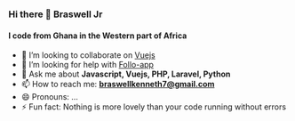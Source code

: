 ### Hi there 👋 Braswell Jr
#### I code from Ghana in the Western part of Africa

<!--
**braswelljr/braswelljr** is a ✨ _special_ ✨ repository because its `README.md` (this file) appears on your GitHub profile.

Here are some ideas to get you started:

- 🔭 I’m currently working on [Weather-vue](https://github.com/braswelljr/weather-vue)
- 🌱 I’m currently learning [Javascript and Vue](#)
<!-- 🎓 I’m currently pursuing **Computer Science and Engineering**-->
- 👯 I’m looking to collaborate on [Vuejs](https://github.com/vuejs)
- 🤔 I’m looking for help with [Follo-app](https://github.com/braswelljr/follo-app)
- 💬 Ask me about **Javascript, Vuejs, PHP, Laravel, Python**
- 📫 How to reach me: **braswellkenneth7@gmail.com**
- 😄 Pronouns: ...
- ⚡ Fun fact: Nothing is more lovely than your code running without errors

